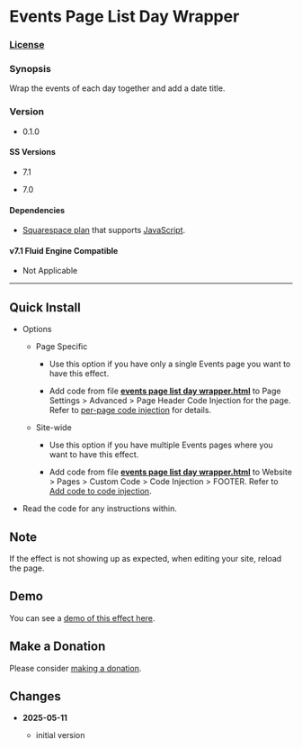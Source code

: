 # Events Page List Day Wrapper

### [License][1]

### Synopsis

Wrap the events of each day together and add a date title.

### Version

 * 0.1.0

#### SS Versions

  * 7.1
  
  * 7.0

#### Dependencies

  * [Squarespace plan][2] that supports [JavaScript][3].

#### v7.1 Fluid Engine Compatible

  * Not Applicable

---

## Quick Install

* Options

  * Page Specific
  
    * Use this option if you have only a single Events page you want to have
      this effect.
      
    * Add code from file **[events page list day wrapper.html][4]** to
      Page Settings > Advanced > Page Header Code Injection for the page. Refer
      to [per-page code injection][5] for details.
      
  * Site-wide
  
    * Use this option if you have multiple Events pages where you want to have
      this effect.
      
    * Add code from file **[events page list day wrapper.html][4]** to Website >
      Pages > Custom Code > Code Injection > FOOTER. Refer to [Add code to
      code injection][6].
      
* Read the code for any instructions within.

## Note

If the effect is not showing up as expected, when editing your site, reload the
page.

## Demo

You can see a [demo of this effect here][7].

## Make a Donation

Please consider [making a donation][8].

## Changes

<!-- * **2024-04-28**

  * update to work with Form Block Wrapper Observe Changes v0.3.0
  * bumped version to 0.3.0
  -->
* **2025-05-11**

  * initial version

[1]: https://github.com/tomsWebConsulting/twcsl/blob/main/LICENSE.txt#L1
[2]: https://www.squarespace.com/pricing
[3]: https://en.wikipedia.org/wiki/JavaScript
[4]: events%20page%20list%20day%20wrapper.html#L1
[5]: https://support.squarespace.com/hc/en-us/articles/205815908-Using-code-injection#toc-per-page-code-injection
[6]: https://support.squarespace.com/hc/en-us/articles/205815908-Using-code-injection#toc-add-code-to-code-injection
[7]: https://toms-web-consulting-demos.squarespace.com/events-page-list-day-wrapper?password=twcdemos
[8]: https://github.com/tomsWebConsulting/twcsl#make-a-donation
